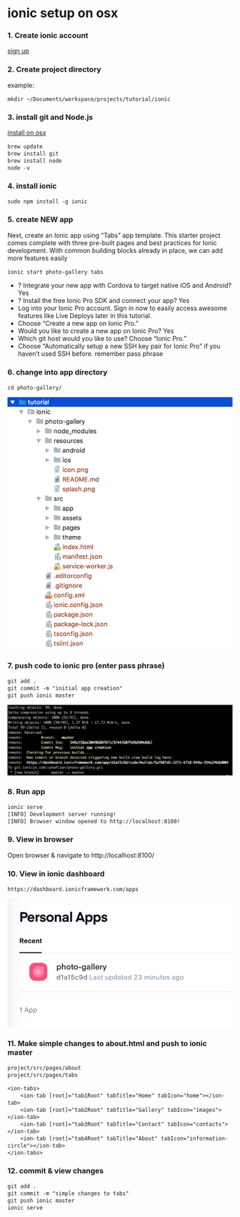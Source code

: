 # ionic setup on osx
### 1. Create ionic account
[sign up](https://dashboard.ionicframework.com/signup)
### 2. Create project directory
example:
```
mkdir ~/Documents/workspace/projects/tutorial/ionic
```
### 3. install git and Node.js
[install on osx](http://osxdaily.com/2018/06/29/how-install-nodejs-npm-mac/)
```
brew update
brew install git
brew install node
node -v
```
### 4. install ionic
```
sudo npm install -g ionic
```
### 5. create NEW app
Next, create an Ionic app using “Tabs” app template. This starter project comes complete with three pre-built pages and best practices for Ionic development. With common building blocks already in place, we can add more features easily
```
ionic start photo-gallery tabs
```
- ? Integrate your new app with Cordova to target native iOS and Android? Yes
- ? Install the free Ionic Pro SDK and connect your app? Yes
- Log into your Ionic Pro account. Sign in now to easily access awesome features like Live Deploys later in this tutorial.
- Choose “Create a new app on Ionic Pro.”
- Would you like to create a new app on Ionic Pro? Yes
- Which git host would you like to use? Choose “Ionic Pro.”
- Choose “Automatically setup a new SSH key pair for Ionic Pro” if you haven’t used SSH before. remember pass phrase
### 6. change into app directory
```
cd photo-gallery/
```
![dir structure](img/Screen%20Shot%202018-09-17%20at%209.03.56%20AM.png)
### 7. push code to ionic pro (enter pass phrase)
```
git add .
git commit -m "initial app creation"
git push ionic master
```
![commit](img/Screen%20Shot%202018-09-17%20at%209.11.59%20AM.png)
### 8. Run app
```
ionic serve
[INFO] Development server running!
[INFO] Browser window opened to http://localhost:8100!
```
### 9. View in browser
Open browser & navigate to http://localhost:8100/
### 10. View in ionic dashboard
```
https://dashboard.ionicframework.com/apps
```
![screenshot](img/Screen%20Shot%202018-09-17%20at%209.18.19%20AM.png)
### 11. Make simple changes to about.html and push to ionic master
```
project/src/pages/about
project/src/pages/tabs
```
```
<ion-tabs>
    <ion-tab [root]="tab1Root" tabTitle="Home" tabIcon="home"></ion-tab>
    <ion-tab [root]="tab2Root" tabTitle="Gallery" tabIcon="images"></ion-tab>
    <ion-tab [root]="tab3Root" tabTitle="Contact" tabIcon="contacts"></ion-tab>
    <ion-tab [root]="tab4Root" tabTitle="About" tabIcon="information-circle"></ion-tab>
</ion-tabs>
```
### 12. commit & view changes
```
git add .
git commit -m "simple changes to tabs"
git push ionic master
ionic serve
```














